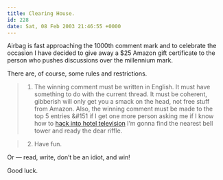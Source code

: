 ```yaml
---
title: Clearing House.
id: 228
date: Sat, 08 Feb 2003 21:46:55 +0000
---
```


Airbag is fast approaching the 1000th comment mark and to celebrate the occasion I have decided to give away a $25 Amazon gift certificate to the person who pushes discussions over the millennium mark.  

There are, of course, some rules and restrictions.



> 1. The winning comment must be written in English. It must have something to do with the current thread. It must be coherent, gibberish will only get you a smack on the head, not free stuff from Amazon. Also, the winning comment must be made to the top 5 entries &#151 if I get one more person asking me if I know how to [hack into hotel television](https://www.airbagindustries.com/archives/000109.shtml) I’m gonna find the nearest bell tower and ready the dear riffle.  

>  2. Have fun.



Or — read, write, don’t be an idiot, and win!  

Good luck.





